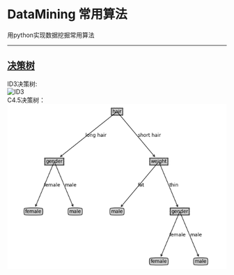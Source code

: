 # DataMining 常用算法
用python实现数据挖掘常用算法
***
## [决策树](https://github.com/MyBules/DataMining/tree/master/Decision_Tree) 
ID3决策树:<br> 
![ID3](Decision_Tree/imgs/ID3.png=200x) 
<br>
C4.5决策树：<br> 
![C45](Decision_Tree/imgs/C45.png) 
